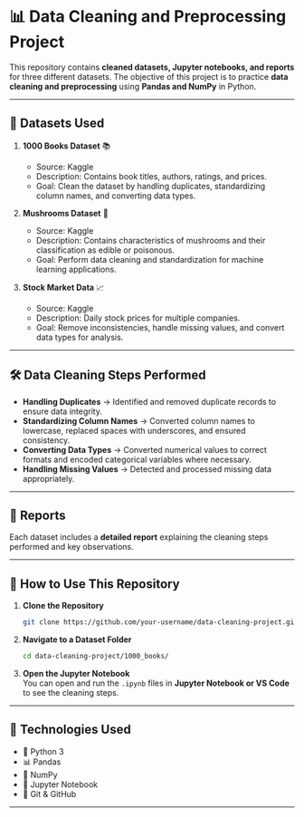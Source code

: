 # **📊 Data Cleaning and Preprocessing Project**  

This repository contains **cleaned datasets, Jupyter notebooks, and reports** for three different datasets. The objective of this project is to practice **data cleaning and preprocessing** using **Pandas and NumPy** in Python.  

---

## **📌 Datasets Used**
1. **1000 Books Dataset** 📚  
   - Source: Kaggle  
   - Description: Contains book titles, authors, ratings, and prices.  
   - Goal: Clean the dataset by handling duplicates, standardizing column names, and converting data types.  

2. **Mushrooms Dataset** 🍄  
   - Source: Kaggle  
   - Description: Contains characteristics of mushrooms and their classification as edible or poisonous.  
   - Goal: Perform data cleaning and standardization for machine learning applications.  

3. **Stock Market Data** 📈  
   - Source: Kaggle  
   - Description: Daily stock prices for multiple companies.  
   - Goal: Remove inconsistencies, handle missing values, and convert data types for analysis.  

---

## **🛠️ Data Cleaning Steps Performed**
- **Handling Duplicates** → Identified and removed duplicate records to ensure data integrity.  
- **Standardizing Column Names** → Converted column names to lowercase, replaced spaces with underscores, and ensured consistency.  
- **Converting Data Types** → Converted numerical values to correct formats and encoded categorical variables where necessary.  
- **Handling Missing Values** → Detected and processed missing data appropriately.  

---

## **📜 Reports**
Each dataset includes a **detailed report** explaining the cleaning steps performed and key observations. 

---

## **📖 How to Use This Repository**
1. **Clone the Repository**  
   ```bash
   git clone https://github.com/your-username/data-cleaning-project.git
   ```
2. **Navigate to a Dataset Folder**  
   ```bash
   cd data-cleaning-project/1000_books/
   ```
3. **Open the Jupyter Notebook**  
   You can open and run the `.ipynb` files in **Jupyter Notebook or VS Code** to see the cleaning steps.  

---

## **📌 Technologies Used**
- 🐍 Python 3  
- 📊 Pandas  
- 🔢 NumPy  
- 📓 Jupyter Notebook  
- 📝 Git & GitHub  

---
